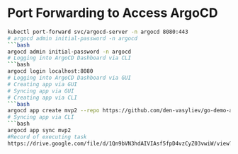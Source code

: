 # Port Forwarding to Access ArgoCD
```bash
kubectl port-forward svc/argocd-server -n argocd 8080:443
# argocd admin initial-password -n argocd
```bash
argocd admin initial-password -n argocd
# Logging into ArgoCD Dashboard via CLI
```bash
argocd login localhost:8080
# Logging into ArgoCD Dashboard via GUI
# Creating app via GUI
# Syncing app via GUI
# Creating app via CLI
```bash
argocd app create mvp2 --repo https://github.com/den-vasyliev/go-demo-app --path helm --dest-server https://kubernetes.default.svc --dest-namespace default
# Syncing app via CLI
```bash
argocd app sync mvp2
#Record of executing task
https://drive.google.com/file/d/1Qn9bVN3hdAIVIAsf5fpD4vzCyZ03vwiW/view?usp=sharing
